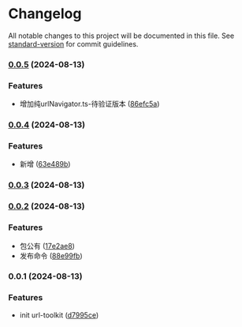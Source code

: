 # Changelog

All notable changes to this project will be documented in this file. See [standard-version](https://github.com/conventional-changelog/standard-version) for commit guidelines.

### [0.0.5](https://github.com/isdfs-low-code/utils-url-toolkit/compare/v0.0.4...v0.0.5) (2024-08-13)


### Features

* 增加纯urlNavigator.ts-待验证版本 ([86efc5a](https://github.com/isdfs-low-code/utils-url-toolkit/commit/86efc5a0c0e96268668ca4a9b6b2b68efdc54766))

### [0.0.4](https://github.com/isdfs-low-code/utils-url-toolkit/compare/v0.0.3...v0.0.4) (2024-08-13)


### Features

* 新增 ([63e489b](https://github.com/isdfs-low-code/utils-url-toolkit/commit/63e489becd2f06c2ee28506f286981cad6b2e5d2))

### [0.0.3](https://github.com/isdfs-low-code/utils-url-toolkit/compare/v0.0.2...v0.0.3) (2024-08-13)

### [0.0.2](https://github.com/isdfs-low-code/utils-url-toolkit/compare/v0.0.1...v0.0.2) (2024-08-13)


### Features

* 包公有 ([17e2ae8](https://github.com/isdfs-low-code/utils-url-toolkit/commit/17e2ae8bd7613951b037a2753ec51f6a60eac1e5))
* 发布命令 ([88e99fb](https://github.com/isdfs-low-code/utils-url-toolkit/commit/88e99fbd9e29cc6ebf5ad3e3a01832d5cb3aa70a))

### 0.0.1 (2024-08-13)


### Features

* init url-toolkit ([d7995ce](https://github.com/isdfs-low-code/utils-url-toolkit/commit/d7995ceb7665cde524df70f6d67680c2666023c8))
